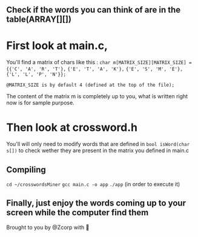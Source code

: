 ## Check if the words you can think of are in the table(ARRAY[][]) 

# First look at main.c,
You'll find a matrix of chars like this :
```char m[MATRIX_SIZE][MATRIX_SIZE] = {{'C', 'A', 'R', 'T'},```
                                         ```{'E', 'T', 'A', 'K'},```
                                         ```{'E', 'S', 'M', 'E'},```
                                         ```{'L', 'L', 'P', 'N'}};```

```@MATRIX_SIZE is by default 4 (defined at the top of the file);```

The content of the matrix m is completely up to you, what is written right now is for sample purpose.

# Then look at crossword.h

You'll will only need to modify words that are defined in ```bool isWord(char s[])``` to check wether they are present in the matrix you defined in main.c

## Compiling
```cd ~/crosswordsMiner```
```gcc main.c -o app```
```./app``` (in order to execute it)

## Finally, just enjoy the words coming up to your screen while the computer find them 

Brought to you by @Zcorp with 🖤
